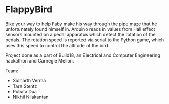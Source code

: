 # FlappyBird
Bike your way to help Faby make his way through the pipe maze that he unfortunately found himself in. Arduino reads in values from Hall effect sensors mounted on a pedal apparatus which detect the rotation of the pedals. The rotation speed is reported via serial to the Python game, which uses this speed to control the altitude of the bird.

Project done as a part of Build18, an Electrical and Computer Engineering hackathon and Carnegie Mellon.

Team:
* Sidharth Verma
* Tara Stentz
* Pulkita Dua
* Nikhil Nilakantan
